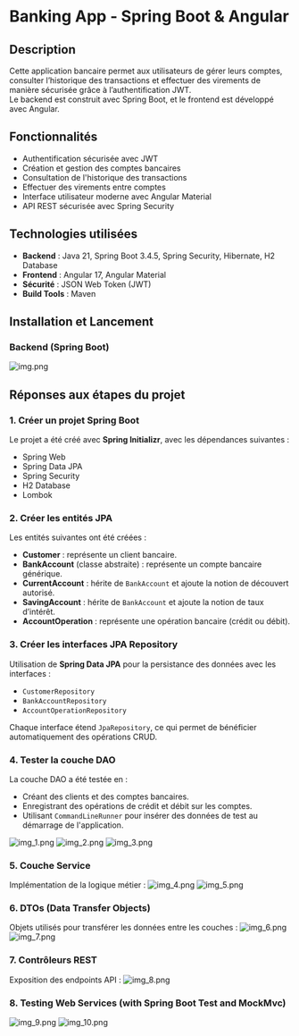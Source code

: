 # Banking App - Spring Boot & Angular

## Description
Cette application bancaire permet aux utilisateurs de gérer leurs comptes, consulter l’historique des transactions et effectuer des virements de manière sécurisée grâce à l’authentification JWT.  
Le backend est construit avec Spring Boot, et le frontend est développé avec Angular.

## Fonctionnalités
- Authentification sécurisée avec JWT
- Création et gestion des comptes bancaires
- Consultation de l'historique des transactions
- Effectuer des virements entre comptes
- Interface utilisateur moderne avec Angular Material
- API REST sécurisée avec Spring Security

## Technologies utilisées
- **Backend** : Java 21, Spring Boot 3.4.5, Spring Security, Hibernate, H2 Database
- **Frontend** : Angular 17, Angular Material
- **Sécurité** : JSON Web Token (JWT)
- **Build Tools** : Maven

## Installation et Lancement

### Backend (Spring Boot)

![img.png](img.png)


## Réponses aux étapes du projet

### 1. Créer un projet Spring Boot
Le projet a été créé avec **Spring Initializr**, avec les dépendances suivantes :
- Spring Web
- Spring Data JPA
- Spring Security
- H2 Database
- Lombok

### 2. Créer les entités JPA
Les entités suivantes ont été créées :
- **Customer** : représente un client bancaire.
- **BankAccount** (classe abstraite) : représente un compte bancaire générique.
- **CurrentAccount** : hérite de `BankAccount` et ajoute la notion de découvert autorisé.
- **SavingAccount** : hérite de `BankAccount` et ajoute la notion de taux d’intérêt.
- **AccountOperation** : représente une opération bancaire (crédit ou débit).

### 3. Créer les interfaces JPA Repository
Utilisation de **Spring Data JPA** pour la persistance des données avec les interfaces :
- `CustomerRepository`
- `BankAccountRepository`
- `AccountOperationRepository`

Chaque interface étend `JpaRepository`, ce qui permet de bénéficier automatiquement des opérations CRUD.

### 4. Tester la couche DAO
La couche DAO a été testée en :
- Créant des clients et des comptes bancaires.
- Enregistrant des opérations de crédit et débit sur les comptes.
- Utilisant `CommandLineRunner` pour insérer des données de test au démarrage de l'application.

![img_1.png](img_1.png)
![img_2.png](img_2.png)
![img_3.png](img_3.png)

### 5. Couche Service
Implémentation de la logique métier :
![img_4.png](img_4.png)
![img_5.png](img_5.png)

### 6. DTOs (Data Transfer Objects)
Objets utilisés pour transférer les données entre les couches :
![img_6.png](img_6.png)
![img_7.png](img_7.png)

### 7. Contrôleurs REST
Exposition des endpoints API :
![img_8.png](img_8.png)

### 8. Testing Web Services (with Spring Boot Test and MockMvc)

![img_9.png](img_9.png)
![img_10.png](img_10.png)











